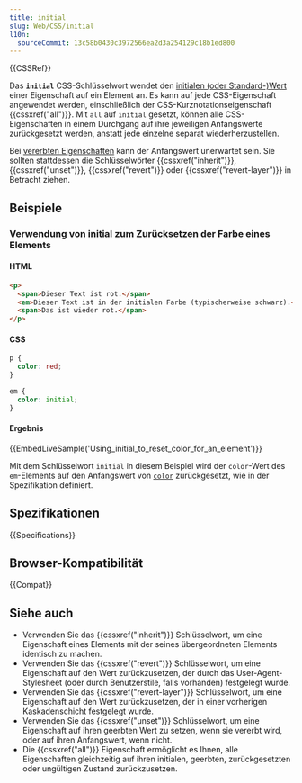 ```yaml
---
title: initial
slug: Web/CSS/initial
l10n:
  sourceCommit: 13c58b0430c3972566ea2d3a254129c18b1ed800
---
```


{{CSSRef}}

Das **`initial`** CSS-Schlüsselwort wendet den [initialen (oder Standard-)Wert](/de/docs/Web/CSS/initial_value) einer Eigenschaft auf ein Element an. Es kann auf jede CSS-Eigenschaft angewendet werden, einschließlich der CSS-Kurznotationseigenschaft {{cssxref("all")}}. Mit `all` auf `initial` gesetzt, können alle CSS-Eigenschaften in einem Durchgang auf ihre jeweiligen Anfangswerte zurückgesetzt werden, anstatt jede einzelne separat wiederherzustellen.

Bei [vererbten Eigenschaften](/de/docs/Web/CSS/Inheritance#inherited_properties) kann der Anfangswert unerwartet sein. Sie sollten stattdessen die Schlüsselwörter {{cssxref("inherit")}}, {{cssxref("unset")}}, {{cssxref("revert")}} oder {{cssxref("revert-layer")}} in Betracht ziehen.

## Beispiele

### Verwendung von initial zum Zurücksetzen der Farbe eines Elements

#### HTML

```html
<p>
  <span>Dieser Text ist rot.</span>
  <em>Dieser Text ist in der initialen Farbe (typischerweise schwarz).</em>
  <span>Das ist wieder rot.</span>
</p>
```

#### CSS

```css
p {
  color: red;
}

em {
  color: initial;
}
```

#### Ergebnis

{{EmbedLiveSample('Using_initial_to_reset_color_for_an_element')}}

Mit dem Schlüsselwort `initial` in diesem Beispiel wird der `color`-Wert des `em`-Elements auf den Anfangswert von [`color`](/de/docs/Web/CSS/color#formal_definition) zurückgesetzt, wie in der Spezifikation definiert.

## Spezifikationen

{{Specifications}}

## Browser-Kompatibilität

{{Compat}}

## Siehe auch

- Verwenden Sie das {{cssxref("inherit")}} Schlüsselwort, um eine Eigenschaft eines Elements mit der seines übergeordneten Elements identisch zu machen.
- Verwenden Sie das {{cssxref("revert")}} Schlüsselwort, um eine Eigenschaft auf den Wert zurückzusetzen, der durch das User-Agent-Stylesheet (oder durch Benutzerstile, falls vorhanden) festgelegt wurde.
- Verwenden Sie das {{cssxref("revert-layer")}} Schlüsselwort, um eine Eigenschaft auf den Wert zurückzusetzen, der in einer vorherigen Kaskadenschicht festgelegt wurde.
- Verwenden Sie das {{cssxref("unset")}} Schlüsselwort, um eine Eigenschaft auf ihren geerbten Wert zu setzen, wenn sie vererbt wird, oder auf ihren Anfangswert, wenn nicht.
- Die {{cssxref("all")}} Eigenschaft ermöglicht es Ihnen, alle Eigenschaften gleichzeitig auf ihren initialen, geerbten, zurückgesetzten oder ungültigen Zustand zurückzusetzen.
